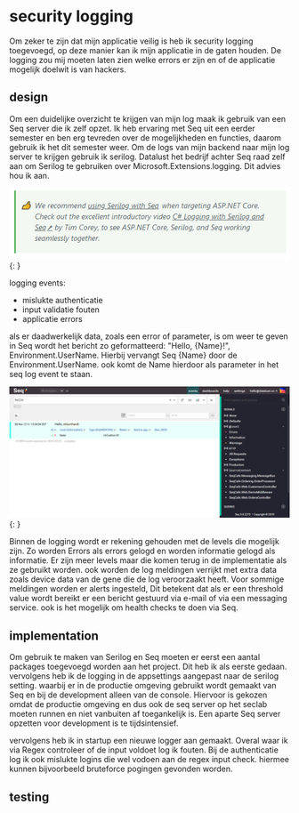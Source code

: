 # security logging

Om zeker te zijn dat mijn applicatie veilig is heb ik security logging toegevoegd, op deze manier kan ik mijn applicatie in de gaten houden. De logging zou mij moeten laten zien welke errors er zijn en of de applicatie mogelijk doelwit is van hackers.

## design
Om een duidelijke overzicht te krijgen van mijn log maak ik gebruik van een Seq server die ik zelf opzet. Ik heb ervaring met Seq uit een eerder semester en ben erg tevreden over de mogelijkheden en functies, daarom gebruik ik het dit semester weer. Om de logs van mijn backend naar mijn log server te krijgen gebruik ik serilog. Datalust het bedrijf achter Seq raad zelf aan om Serilog te gebruiken over Microsoft.Extensions.logging. Dit advies hou ik aan.

![Seq advies](../images/Seq_advice.PNG){: }

logging events:

* mislukte authenticatie
* input validatie fouten
* applicatie errors

als er daadwerkelijk data, zoals een error of parameter, is om weer te geven in Seq wordt het bericht zo geformatteerd: "Hello, {Name}!", Environment.UserName. Hierbij vervangt Seq {Name} door de Environment.UserName. ook komt de Name hierdoor als parameter in het seq log event te staan.

![seq log example](../images/Seq_name_example.png){: }

Binnen de logging wordt er rekening gehouden met de levels die mogelijk zijn. Zo worden Errors als errors gelogd en worden informatie gelogd als informatie. Er zijn meer levels maar die komen terug in de implementatie als ze gebruikt worden. ook worden de log meldingen verrijkt met extra data zoals device data van de gene die de log veroorzaakt heeft. Voor sommige meldingen worden er alerts ingesteld, Dit betekent dat als er een threshold value wordt bereikt er een bericht gestuurd via e-mail of via een messaging service. ook is het mogelijk om health checks te doen via Seq.

## implementation

Om gebruik te maken van Serilog en Seq moeten er eerst een aantal packages toegevoegd worden aan het project. Dit heb ik als eerste gedaan. vervolgens heb ik de logging in de appsettings aangepast naar de serilog setting. waarbij er in de productie omgeving gebruikt wordt gemaakt van Seq en bij de development alleen van de console. Hiervoor is gekozen omdat de productie omgeving en dus ook de seq server op het seclab moeten runnen en niet vanbuiten af toegankelijk is. Een aparte Seq server opzetten voor development is te tijdsintensief.

vervolgens heb ik in startup een nieuwe logger aan gemaakt. Overal waar ik via Regex controleer of de input voldoet log ik fouten. Bij de authenticatie log ik ook mislukte logins die wel vodoen aan de regex input check. hiermee kunnen bijvoorbeeld bruteforce pogingen gevonden worden.

## testing
